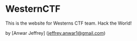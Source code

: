 # WesternCTF

This is the website for Westerns CTF team. 
Hack the World!

by [Anwar Jeffrey] (jeffrey.anwar1@gmail.com)